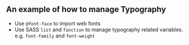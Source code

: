 ## An example of how to manage Typography
- Use `@font-face` to import web fonts
- Use SASS `list` and `function` to manage typography related variables. e.g. `font-family` and `font-weight`